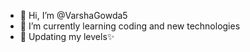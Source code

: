 - 👋 Hi, I’m @VarshaGowda5
- 🌱 I’m currently learning coding and new technologies 
- 🪷 Updating my levels✨
<!---
VarshaGowda5/VarshaGowda5 is a ✨ special ✨ repository because its `README.md` (this file) appears on your GitHub profile.
You can click the Preview link to take a look at your changes.
--->
